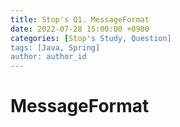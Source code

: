 ```yaml
---
title: Stop's Q1. MessageFormat
date: 2022-07-28 15:00:00 +0900
categories: [Stop's Study, Question]
tags: [Java, Spring] 
author: author_id 
---
```


# MessageFormat
